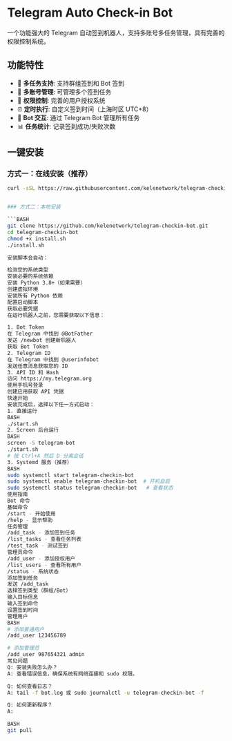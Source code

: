 # Telegram Auto Check-in Bot

一个功能强大的 Telegram 自动签到机器人，支持多账号多任务管理，具有完善的权限控制系统。

## 功能特性

- 🤖 **多任务支持**: 支持群组签到和 Bot 签到
- 👥 **多账号管理**: 可管理多个签到任务
- 🔐 **权限控制**: 完善的用户授权系统
- ⏰ **定时执行**: 自定义签到时间（上海时区 UTC+8）
- 💬 **Bot 交互**: 通过 Telegram Bot 管理所有任务
- 📊 **任务统计**: 记录签到成功/失败次数

## 一键安装

### 方式一：在线安装（推荐）

```bash
curl -sSL https://raw.githubusercontent.com/kelenetwork/telegram-checkin-bot/main/install.sh | bash


### 方式二：本地安装

```BASH
git clone https://github.com/kelenetwork/telegram-checkin-bot.git
cd telegram-checkin-bot
chmod +x install.sh
./install.sh

安装脚本会自动：

检测您的系统类型
安装必要的系统依赖
安装 Python 3.8+（如果需要）
创建虚拟环境
安装所有 Python 依赖
配置启动脚本
获取必要凭据
在运行机器人之前，您需要获取以下信息：

1. Bot Token
在 Telegram 中找到 @BotFather
发送 /newbot 创建新机器人
获取 Bot Token
2. Telegram ID
在 Telegram 中找到 @userinfobot
发送任意消息获取您的 ID
3. API ID 和 Hash
访问 https://my.telegram.org
使用手机号登录
创建应用获取 API 凭据
快速开始
安装完成后，选择以下任一方式启动：
1. 直接运行
BASH
./start.sh
2. Screen 后台运行
BASH
screen -S telegram-bot
./start.sh
# 按 Ctrl+A 然后 D 分离会话
3. Systemd 服务（推荐）
BASH
sudo systemctl start telegram-checkin-bot
sudo systemctl enable telegram-checkin-bot  # 开机自启
sudo systemctl status telegram-checkin-bot   # 查看状态
使用指南
Bot 命令
基础命令
/start - 开始使用
/help - 显示帮助
任务管理
/add_task - 添加签到任务
/list_tasks - 查看任务列表
/test_task - 测试签到
管理员命令
/add_user - 添加授权用户
/list_users - 查看所有用户
/status - 系统状态
添加签到任务
发送 /add_task
选择签到类型（群组/Bot）
输入目标信息
输入签到命令
设置签到时间
管理用户
BASH
# 添加普通用户
/add_user 123456789

# 添加管理员
/add_user 987654321 admin
常见问题
Q: 安装失败怎么办？
A: 查看错误信息，确保系统有网络连接和 sudo 权限。

Q: 如何查看日志？
A: tail -f bot.log 或 sudo journalctl -u telegram-checkin-bot -f

Q: 如何更新程序？
A:

BASH
git pull
